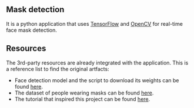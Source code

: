 ## Mask detection
It is a python application that uses [TensorFlow](https://www.tensorflow.org/) and [OpenCV](https://opencv.org/) for real-time face mask detection.

## Resources
The 3rd-party resources are already integrated with the application. This is a reference list to find the original artfacts:
- Face detection model and the script to download its weights can be found [here](https://github.com/opencv/opencv/tree/master/samples/dnn/face_detector).
- The dataset of people wearing masks can be found [here](https://github.com/prajnasb/observations/tree/master/experiements/data).
- The tutorial that inspired this project can be found [here](https://www.pyimagesearch.com/2020/05/04/covid-19-face-mask-detector-with-opencv-keras-tensorflow-and-deep-learning/).